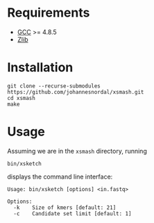 # Requirements

+ [GCC](https://gcc.gnu.org/) >= 4.8.5
+ [Zlib](https://zlib.net/)

# Installation

```
git clone --recurse-submodules https://github.com/johannesnordal/xsmash.git
cd xsmash
make
```

# Usage

Assuming we are in the `xsmash` directory, running

```
bin/xsketch
```

displays the command line interface:

```
Usage: bin/xsketch [options] <in.fastq>

Options:
  -k    Size of kmers [default: 21]
  -c    Candidate set limit [default: 1]
```

